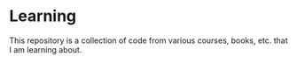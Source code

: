 # Learning

This repository is a collection of code from various courses, books, etc. that I 
am learning about.
